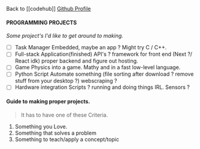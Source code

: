 
Back to [[codehub]]
[Github Profile](https://github.com/perkinspprt-nvim)

#### PROGRAMMING PROJECTS 
*Some project's I'd like to get around to making.*

- [ ] Task Manager 
      Embedded, maybe an app ?
      Might try C / C++.
- [ ] Full-stack Application(finished)
      API's ?
	framework for front end (Next ?/ React idk)
	  proper backend and figure out hosting.
- [ ] Game
      Physics into a game. 
      Mathy and in a fast low-level language.
- [ ] Python Script 
      Automate something (file sorting after download ? remove stuff from your desktop ?) webscraping ?
- [ ] Hardware integration
      Scripts ? running and doing things IRL. Sensors ?

#### Guide to making proper projects. 
>It has to have one of these Criteria.
   1. Something you Love.
   2. Something that solves a problem
   3. Something to teach/apply a concept/topic



   
